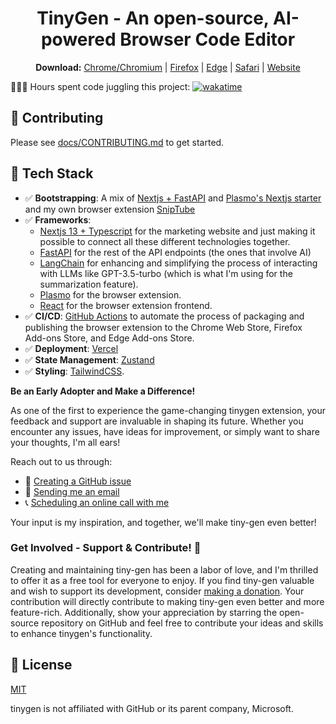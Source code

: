 <h1 align="center">TinyGen - An open-source, AI-powered Browser Code Editor</h1>

<p align="center">
  <b>Download:</b>
  <a href="https://tiny-gen.vercel.app/chrome">Chrome/Chromium</a> |
  <a href="https://tiny-gen.vercel.app/firefox">Firefox</a> |
  <a href="https://tiny-gen.vercel.app/edge">Edge</a> |
  <a href="https://tiny-gen.vercel.app/safari">Safari</a> |
  <a href="https://tiny-gen.vercel.app">Website</a>
</p>

🤹🏼‍♂️ Hours spent code juggling this project:
<a href="https://wakatime.com/badge/user/33addb7e-f5e6-470b-a55b-0a8babc62ebb/project/7432176a-d08e-48bd-96fb-6cba5c9f4fa2"><img src="https://wakatime.com/badge/user/33addb7e-f5e6-470b-a55b-0a8babc62ebb/project/7432176a-d08e-48bd-96fb-6cba5c9f4fa2.svg" alt="wakatime"></a>

## 🤝 Contributing

Please see [docs/CONTRIBUTING.md](/docs/CONTRIBUTING.md) to get started.

## 🚀 Tech Stack

- ✅ **Bootstrapping**: A mix of [Nextjs + FastAPI](https://github.com/psycho-baller/nextjs-and-fastapi-backend) and [Plasmo's Nextjs starter](https://github.com/PlasmoHQ/examples/tree/main/with-nextjs) and my own browser extension [SnipTube](https://github.com/psycho-baller/sniptube)
- ✅ **Frameworks**:
  - [Nextjs 13 + Typescript](https://nextjs.org/) for the marketing website and just making it possible to connect all these different technologies together.
  - [FastAPI](https://fastapi.tiangolo.com/) for the rest of the API endpoints (the ones that involve AI)
  - [LangChain](https://www.langchain.com/) for enhancing and simplifying the process of interacting with LLMs like GPT-3.5-turbo (which is what I'm using for the summarization feature).
  - [Plasmo](https://plasmo.com) for the browser extension.
  - [React](https://reactjs.org/) for the browser extension frontend.
- ✅ **CI/CD**: [GitHub Actions](https://github.com/features/actions) to automate the process of packaging and publishing the browser extension to the Chrome Web Store, Firefox Add-ons Store, and Edge Add-ons Store.
- ✅ **Deployment**: [Vercel](https://vercel.com/)
- ✅ **State Management**: [Zustand](https://zustand-demo.pmnd.rs/)
- ✅ **Styling**: [TailwindCSS](https://tailwindcss.com).

**Be an Early Adopter and Make a Difference!**

As one of the first to experience the game-changing tinygen extension, your feedback and support are invaluable in shaping its future. Whether you encounter any issues, have ideas for improvement, or simply want to share your thoughts, I'm all ears!

Reach out to us through:

- 🐞 [Creating a GitHub issue](https://github.com/psycho-baller/tinygen/issues/new/choose)
- 📧 [Sending me an email](https://mail.google.com/mail/u/0/?fs=1&to=rami.rami@ucalgary.ca&su=tiny-gen%20-%20&body=Hey%20Rami,%20....&tf=cm)
- 📞 [Scheduling an online call with me](https://cal.com/rami-maalouf/any)

Your input is my inspiration, and together, we'll make tiny-gen even better!

### Get Involved - Support & Contribute! 💙

Creating and maintaining tiny-gen has been a labor of love, and I'm thrilled to offer it as a free tool for everyone to enjoy. If you find tiny-gen valuable and wish to support its development, consider [making a donation](https://ko-fi.com/ramimaalouf). Your contribution will directly contribute to making tiny-gen even better and more feature-rich. Additionally, show your appreciation by starring the open-source repository on GitHub and feel free to contribute your ideas and skills to enhance tinygen's functionality.

## 📝 License

[MIT](https://choosealicense.com/licenses/mit/)

tinygen is not affiliated with GitHub or its parent company, Microsoft.
